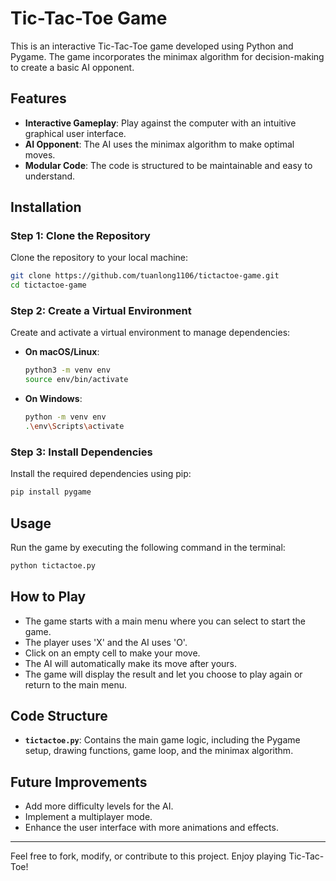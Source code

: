 # Tic-Tac-Toe Game

This is an interactive Tic-Tac-Toe game developed using Python and Pygame. The game incorporates the minimax algorithm for decision-making to create a basic AI opponent.

## Features
- **Interactive Gameplay**: Play against the computer with an intuitive graphical user interface.
- **AI Opponent**: The AI uses the minimax algorithm to make optimal moves.
- **Modular Code**: The code is structured to be maintainable and easy to understand.

## Installation

### Step 1: Clone the Repository
Clone the repository to your local machine:
```bash
git clone https://github.com/tuanlong1106/tictactoe-game.git
cd tictactoe-game
```

### Step 2: Create a Virtual Environment
Create and activate a virtual environment to manage dependencies:
- **On macOS/Linux**:
  ```bash
  python3 -m venv env
  source env/bin/activate
  ```
- **On Windows**:
  ```bash
  python -m venv env
  .\env\Scripts\activate
  ```

### Step 3: Install Dependencies
Install the required dependencies using pip:
```bash
pip install pygame
```

## Usage
Run the game by executing the following command in the terminal:
```bash
python tictactoe.py
```

## How to Play
- The game starts with a main menu where you can select to start the game.
- The player uses 'X' and the AI uses 'O'.
- Click on an empty cell to make your move.
- The AI will automatically make its move after yours.
- The game will display the result and let you choose to play again or return to the main menu.

## Code Structure
- **`tictactoe.py`**: Contains the main game logic, including the Pygame setup, drawing functions, game loop, and the minimax algorithm.

## Future Improvements
- Add more difficulty levels for the AI.
- Implement a multiplayer mode.
- Enhance the user interface with more animations and effects.

---

Feel free to fork, modify, or contribute to this project. Enjoy playing Tic-Tac-Toe!
